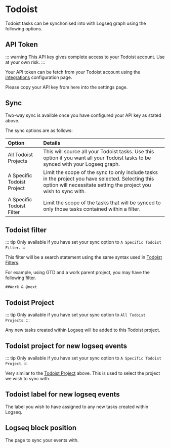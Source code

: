 # Todoist

Todoist tasks can be synchonised into with Logseq graph using the following options.

## API Token

::: warning
This API key gives complete access to your Todoist account. Use at your own risk.
:::

Your API token can be fetch from your Todoist account using the [integrations](https://todoist.com/app/settings/integrations) configuration page.

Please copy your API key from here into the settings page.

## Sync


Two-way sync is availble once you have configured your API key as stated above.

The sync options are as follows:

| Option                     | Details                                                                                         |
| :------------------------- | :---------------------------------------------------------------------------------------------- |
| All Todoist Projects       | This will source all your Todoist tasks. Use this option if you want all your Todoist tasks to be synced with your Logseq graph.                                      |
| A Specific Todoist Project | Limit the scope of the sync to only include tasks in the project you have selected. Selecting this option will necessitate setting the project you wish to sync with. |
| A Specific Todoist Filter  | Limit the scope of the tasks that will be synced to only those tasks contained within a filter.                                                                       |

## Todoist filter

::: tip
Only available if you have set your sync option to `A Specific Todoist Filter`.
:::

This filter will be a search statement using the same syntax used in [Todoist Filters](https://todoist.com/help/articles/introduction-to-filters).

For example, using GTD and a work parent project, you may have the following filter.

```
##Work & @next
```

## Todoist Project

::: tip
Only available if you have set your sync option to `All Todoist Projects`.
:::

Any new tasks created within Logseq will be added to this Todoist project.

## Todoist project for new logseq events

::: tip
Only available if you have set your sync option to `A Specific Todoist Project`.
:::

Very similar to the [Todoist Project](#todoist-project) above. This is used to select the project we wish to sync with.

## Todoist label for new logseq events

The label you wish to have assigned to any new tasks created within Logseq.

## Logseq block position

The page to sync your events with.